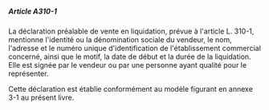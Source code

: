 ##### Article A310-1

La déclaration préalable de vente en liquidation, prévue à l'article L. 310-1, mentionne l'identité ou la dénomination sociale du vendeur, le nom, l'adresse et le numéro unique d'identification de l'établissement commercial concerné, ainsi que le motif, la date de début et la durée de la liquidation. Elle est signée par le vendeur ou par une personne ayant qualité pour le représenter.

Cette déclaration est établie conformément au modèle figurant en annexe 3-1 au présent livre.

